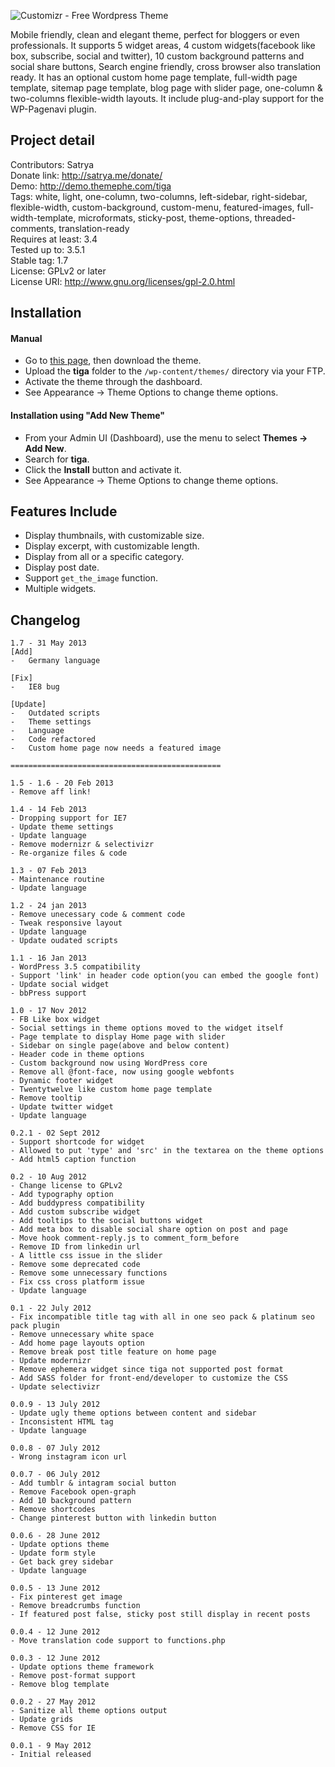 ![Customizr - Free Wordpress Theme](/screenshot.png)  

Mobile friendly, clean and elegant theme, perfect for bloggers or even professionals. It supports 5 widget areas, 4 custom widgets(facebook like box, subscribe, social and twitter), 10 custom background patterns and social share buttons, Search engine friendly, cross browser also translation ready. It has an optional custom home page template, full-width page template, sitemap page template, blog page with slider page, one-column & two-columns flexible-width layouts. It include plug-and-play support for the WP-Pagenavi plugin.  

## Project detail
Contributors: Satrya  
Donate link: http://satrya.me/donate/  
Demo: http://demo.themephe.com/tiga  
Tags: white, light, one-column, two-columns, left-sidebar, right-sidebar, flexible-width, custom-background, custom-menu, featured-images, full-width-template, microformats, sticky-post, theme-options, threaded-comments, translation-ready  
Requires at least: 3.4  
Tested up to: 3.5.1  
Stable tag: 1.7  
License: GPLv2 or later  
License URI: http://www.gnu.org/licenses/gpl-2.0.html  

## Installation

#### Manual
* Go to [this page](http://wordpress.org/themes/tiga), then download the theme.
* Upload the **tiga** folder to the `/wp-content/themes/` directory via your FTP.
* Activate the theme through the dashboard.
* See Appearance -> Theme Options to change theme options.

#### Installation using "Add New Theme"
* From your Admin UI (Dashboard), use the menu to select **Themes -> Add New**.
* Search for **tiga**.
* Click the **Install** button and activate it.
* See Appearance -> Theme Options to change theme options.

## Features Include

* Display thumbnails, with customizable size.
* Display excerpt, with customizable length.
* Display from all or a specific category.
* Display post date.
* Support `get_the_image` function.
* Multiple widgets.

## Changelog
```
1.7 - 31 May 2013
[Add] 
- 	Germany language

[Fix] 
- 	IE8 bug

[Update] 
- 	Outdated scripts
- 	Theme settings
- 	Language
- 	Code refactored
- 	Custom home page now needs a featured image

===============================================

1.5 - 1.6 - 20 Feb 2013
- Remove aff link!

1.4 - 14 Feb 2013
- Dropping support for IE7
- Update theme settings
- Update language
- Remove modernizr & selectivizr
- Re-organize files & code

1.3 - 07 Feb 2013
- Maintenance routine
- Update language

1.2 - 24 jan 2013
- Remove unecessary code & comment code
- Tweak responsive layout
- Update language
- Update oudated scripts

1.1 - 16 Jan 2013
- WordPress 3.5 compatibility
- Support 'link' in header code option(you can embed the google font)
- Update social widget
- bbPress support

1.0 - 17 Nov 2012
- FB Like box widget
- Social settings in theme options moved to the widget itself
- Page template to display Home page with slider
- Sidebar on single page(above and below content)
- Header code in theme options
- Custom background now using WordPress core
- Remove all @font-face, now using google webfonts
- Dynamic footer widget
- Twentytwelve like custom home page template
- Remove tooltip
- Update twitter widget
- Update language

0.2.1 - 02 Sept 2012
- Support shortcode for widget
- Allowed to put 'type' and 'src' in the textarea on the theme options
- Add html5 caption function

0.2 - 10 Aug 2012
- Change license to GPLv2
- Add typography option
- Add buddypress compatibility
- Add custom subscribe widget
- Add tooltips to the social buttons widget
- Add meta box to disable social share option on post and page
- Move hook comment-reply.js to comment_form_before
- Remove ID from linkedin url
- A little css issue in the slider
- Remove some deprecated code
- Remove some unnecessary functions
- Fix css cross platform issue
- Update language

0.1 - 22 July 2012
- Fix incompatible title tag with all in one seo pack & platinum seo pack plugin
- Remove unnecessary white space
- Add home page layouts option
- Remove break post title feature on home page
- Update modernizr
- Remove ephemera widget since tiga not supported post format
- Add SASS folder for front-end/developer to customize the CSS
- Update selectivizr

0.0.9 - 13 July 2012
- Update ugly theme options between content and sidebar
- Inconsistent HTML tag
- Update language

0.0.8 - 07 July 2012
- Wrong instagram icon url

0.0.7 - 06 July 2012
- Add tumblr & intagram social button
- Remove Facebook open-graph
- Add 10 background pattern
- Remove shortcodes
- Change pinterest button with linkedin button

0.0.6 - 28 June 2012
- Update options theme
- Update form style
- Get back grey sidebar
- Update language

0.0.5 - 13 June 2012
- Fix pinterest get image
- Remove breadcrumbs function
- If featured post false, sticky post still display in recent posts

0.0.4 - 12 June 2012
- Move translation code support to functions.php

0.0.3 - 12 June 2012
- Update options theme framework
- Remove post-format support
- Remove blog template

0.0.2 - 27 May 2012
- Sanitize all theme options output
- Update grids
- Remove CSS for IE

0.0.1 - 9 May 2012
- Initial released
```